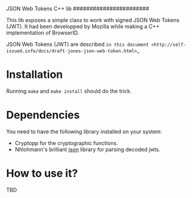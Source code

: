 JSON Web Tokens C++ lib
#######################

This lib exposes a simple class to work with signed JSON Web Tokens (JWT).
It had been developped by Mozilla while making a C++ implementation of
BrowserID.

JSON Web Tokens (JWT) are described `in this document
<http://self-issued.info/docs/draft-jones-json-web-token.html>`_

Installation
============

Running `make` and `make install` should do the trick.

Dependencies
============

You need to have the following library installed on your system:

* Cryptopp for the cryptographic functions.
* Nhlohmann's brilliant [json][json_link] library for parsing decoded jwts. 

[json_link]: https://nlohmann.github.io/json/
How to use it?
==============

TBD
